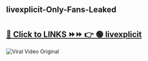 
 ## livexplicit-Only-Fans-Leaked

# <h2><a href="https://clipsfans.com/livexplicit&ref=git">🔗 Click to LINKS ⏩⏩ 👉 🟢 livexplicit </a></h2>

<a href="https://clipsfans.com/livexplicit&ref=git" rel="nofollow" data-target="animated-image.originalLink"><img src="https://i.ibb.co.com/xMMVF88/686577567.gif" alt="Viral Video Original" style="max-width: 100%; display: inline-block;" data-target="animated-image.originalImage"></a>
